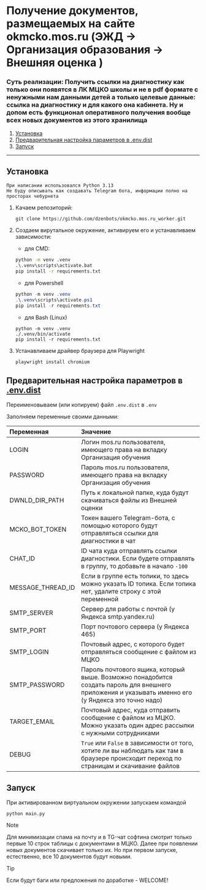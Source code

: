 # Получение документов, размещаемых на сайте okmcko.mos.ru (ЭЖД &rarr; Организация образования &rarr; Внешняя оценка )

### Суть реализации: Получить ссылки на диагностику как только они появятся в ЛК МЦКО школы и не в pdf формате с ненужными нам данными детей а только целевые данные: ссылка на диагностику и для какого она кабинета. Ну и допом есть функционал оперативного получения вообще всех новых документов из этого хранилища

1. [Установка](#установка)
2. [Предварительная настройка параметров в .env.dist](#предварительная-настройка) 
3. [Запуск](#запуск)

---

## Установка

    При написании использовался Python 3.13
    Не буду описывать как создавать Telegram бота, информации полно на просторах чебурнета

1. Качаем репозиторий:
    ```shell
    git clone https://github.com/dzenbots/okmcko.mos.ru_worker.git
    ```
2. Создаем вирутальное окружение, активируем его и устанавливаем зависимости:
    
    - для CMD:
    ```cmd
    python -m venv .venv
    .\.venv\scripts\activate.bat
    pip install -r requirements.txt
    ```
    - для Powershell 
    ```powershell
    python -m venv .venv
    .\.venv\scripts\activate.ps1
    pip install -r requirements.txt
    ```
    - для Bash (Linux) 
    ```shell
    python -m venv .venv
    ./.venv/bin/activate
    pip install -r requirements.txt
    ```
   
3. Устанавливаем драйвер браузера для Playwright

    ```shell
    playwright install chromium
    ```
   
## Предварительная настройка параметров в [.env.dist](.env.dist)

Переименовываем (или копируем) файл `.env.dist` в `.env`

Заполняем переменные своими данными:

| Переменная        | Значение                                                                                                                                            |
|:------------------|:----------------------------------------------------------------------------------------------------------------------------------------------------|
| LOGIN             | Логин mos.ru пользователя, имеющего права на вкладку Организация обучения                                                                           | 
| PASSWORD          | Пароль mos.ru пользователя, имеющего права на вкладку Организация обучения                                                                          |
| DWNLD_DIR_PATH    | Путь к локальной папке, куда будут скачиваться файлы из Внешней оценки                                                                              |
| MCKO_BOT_TOKEN    | Токен вашего Telegram-бота, с помощью которого будут отправляться ссылки для диагностики в чат                                                      |
| CHAT_ID           | ID чата куда отправлять ссылки диагностики. Если будете отправлять в группу, то добавьте в начало `-100`                                            |
| MESSAGE_THREAD_ID | Если в группе есть топики, то здесь можно указать ID топика. Если топика нет, удалите строку с этой переменной                                      |
| SMTP_SERVER       | Сервер для работы с почтой (у Яндекса smtp.yandex.ru)                                                                                               |
| SMTP_PORT         | Порт почтового сервера (у Яндекса 465)                                                                                                              |
| SMTP_LOGIN        | Почтовый адрес, с которого будет отправляться сообщение с файлом из МЦКО                                                                            |
| SMTP_PASSWORD     | Пароль почтового ящика, который выше. Возможно понадобится создать пароль для внешнего приложения и указывать именно его (у Яндекса это точно надо) |
| TARGET_EMAIL      | Почтовый адрес, куда отправить сообщение с файлом из МЦКО. Можно указать один адрес рассылки с нужными сотрудниками                                 |
| DEBUG             | `True` или `False` в зависимости от того, хотите ли вы наблюдать как там в браузере происходит переход по страницам и скачивание файлов             |


## Запуск

При активированном виртуальном окружении запускаем командой

```shell
python main.py
```
> [!NOTE] 
> Для минимизации спама на почту и в TG-чат софтина смотрит только первые 10 строк таблицы с документами в МЦКО. Далее при появлении новых документов скачивает только их. Но при первом запуске, естественно, все 10 документов будут новыми.

> [!TIP]
> Если будут баги или предложения по доработке - WELCOME!

